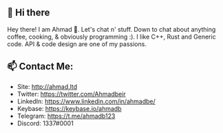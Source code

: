 
## 👋 Hi there 
Hey there! I am Ahmad 🌸. Let's chat n' stuff. Down to chat about anything coffee, cooking, & obviously programming :). I like C++, Rust and Generic code. API & code design are one of my passions.


## 📫  Contact Me:

 - Site: http://ahmad.ltd
 - Twitter: https://twitter.com/Ahmadbeir
 - LinkedIn: https://www.linkedin.com/in/ahmadbe/
 - Keybase: https://keybase.io/ahmadb
 - Telegram: https://t.me/ahmadb123
 - Discord: 1337#0001
